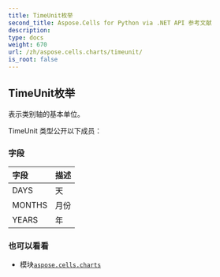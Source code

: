 ```yaml
---
title: TimeUnit枚举
second_title: Aspose.Cells for Python via .NET API 参考文献
description:
type: docs
weight: 670
url: /zh/aspose.cells.charts/timeunit/
is_root: false
---
```

## TimeUnit枚举
表示类别轴的基本单位。



TimeUnit 类型公开以下成员：

### 字段
|字段|描述|
| :- | :- |
| DAYS |天|
| MONTHS |月份|
| YEARS |年|



### 也可以看看
* 模块[`aspose.cells.charts`](..)
